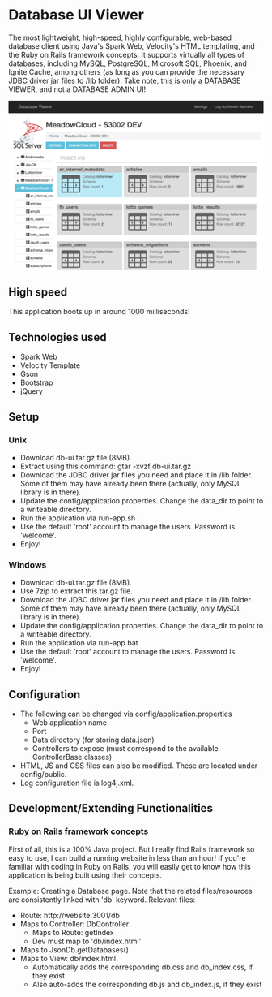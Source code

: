 # Database UI Viewer

The most lightweight, high-speed, highly configurable, web-based database client using Java's Spark Web,
Velocity's HTML templating, and the Ruby on Rails framework concepts. It supports virtually all types of databases, including MySQL, PostgreSQL, Microsoft SQL, Phoenix, and Ignite Cache, among others (as long as you can provide the necessary JDBC driver jar files to /lib folder).
Take note, this is only a DATABASE VIEWER, and not a DATABASE ADMIN UI!

![Home Page](https://github.com/juliodelfino/db_ui/raw/master/wiki/db-info-page.png)

## High speed
This application boots up in around 1000 milliseconds!

## Technologies used
- Spark Web
- Velocity Template
- Gson
- Bootstrap
- jQuery

## Setup

### Unix
- Download db-ui.tar.gz file (8MB).
- Extract using this command: gtar -xvzf db-ui.tar.gz
- Download the JDBC driver jar files you need and place it in /lib folder. Some of them may have already been there (actually, only MySQL library is in there).
- Update the config/application.properties. Change the data_dir to point to a writeable directory.
- Run the application via run-app.sh
- Use the default 'root' account to manage the users. Password is 'welcome'.
- Enjoy!

### Windows
- Download db-ui.tar.gz file (8MB).
- Use 7zip to extract this tar.gz file.
- Download the JDBC driver jar files you need and place it in /lib folder. Some of them may have already been there (actually, only MySQL library is in there).
- Update the config/application.properties. Change the data_dir to point to a writeable directory.
- Run the application via run-app.bat
- Use the default 'root' account to manage the users. Password is 'welcome'.
- Enjoy!

## Configuration
- The following can be changed via config/application.properties
  - Web application name
  - Port
  - Data directory (for storing data.json)
  - Controllers to expose (must correspond to the available ControllerBase classes)
- HTML, JS and CSS files can also be modified. These are located under config/public.
- Log configuration file is log4j.xml.

## Development/Extending Functionalities

### Ruby on Rails framework concepts
First of all, this is a 100% Java project. 
But I really find Rails framework so easy to use, I can build a running website in less than an hour! If you're familiar with coding in Ruby on Rails, you will easily get to know how this application is being built using their concepts.

Example: Creating a Database page. Note that the related files/resources are consistently linked with 'db' keyword.
Relevant files:
  - Route: http://website:3001/db
  - Maps to Controller: DbController
    - Maps to Route: getIndex
    - Dev must map to 'db/index.html'
  - Maps to JsonDb.getDatabases()
  - Maps to View: db/index.html
    - Automatically adds the corresponding db.css and db_index.css, if they exist
    - Also auto-adds the corresponding db.js and db_index.js, if they exist
  


